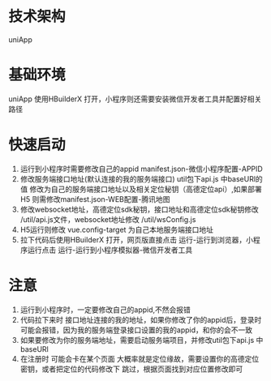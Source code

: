 # 技术架构
uniApp 

# 基础环境
uniApp 使用HBuilderX 打开，小程序则还需要安装微信开发者工具并配置好相关路径 

# 快速启动
1. 运行到小程序时需要修改自己的appid manifest.json-微信小程序配置-APPID  <br>
2. 修改服务端接口地址(默认连接的我的服务端接口) util包下api.js 中baseURl的值 修改为自己的服务端接口地址以及相关定位秘钥（高德定位api）,如果部署H5 则需修改manifest.json-WEB配置-腾讯地图  <br> 
3. 修改websocket地址，高德定位sdk秘钥，接口地址和高德定位sdk秘钥修改 /util/api.js文件，websocket地址修改 /util/wsConfig.js<br>
4. H5运行则修改 vue.config-target 为自己本地服务端接口地址<br>
5. 拉下代码后使用HBuilderX 打开，网页版直接点击 运行-运行到浏览器，小程序运行点击 运行-运行到小程序模拟器-微信开发者工具<br>

# 注意
1. 运行到小程序时，一定要修改自己的appid,不然会报错 <br>
2. 代码拉下来时 接口地址连接的我的地址，如果你修改了你的appid后，登录时可能会报错，因为我的服务端登录接口设置的我的appid，和你的会不一致 <br>
3. 如果要修改为你的服务端地址，需要启动服务端项目，并修改util包下api.js 中baseURl <br>
4. 在注册时 可能会卡在某个页面 大概率就是定位缘故，需要设置你的高德定位密钥，或者把定位的代码修改下 跳过，根据页面找到对应位置修改即可 <br>

